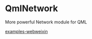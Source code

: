 # QmlNetwork

More powerful Network module for QML

[examples-webweixin](examples/webweixin/readme.md)